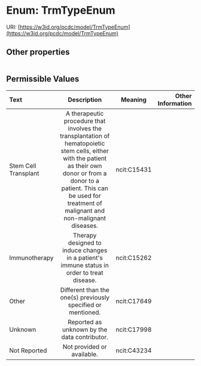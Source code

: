 
# Enum: TrmTypeEnum




URI: [https://w3id.org/pcdc/model/TrmTypeEnum](https://w3id.org/pcdc/model/TrmTypeEnum)


## Other properties

|  |  |  |
| --- | --- | --- |

## Permissible Values

| Text | Description | Meaning | Other Information |
| :--- | :---: | :---: | ---: |
| Stem Cell Transplant | A therapeutic procedure that involves the transplantation of hematopoietic stem cells, either with the patient as their own donor or from a donor to a patient. This can be used for treatment of malignant and non-malignant diseases. | ncit:C15431  |  |
| Immunotherapy | Therapy designed to induce changes in a patient's immune status in order to treat disease. | ncit:C15262  |  |
| Other | Different than the one(s) previously specified or mentioned. | ncit:C17649 |  |
| Unknown | Reported as unknown by the data contributor. | ncit:C17998 |  |
| Not Reported | Not provided or available. | ncit:C43234 |  |

